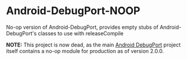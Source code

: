 # Android-DebugPort-NOOP
No-op version of Android-DebugPort, provides empty stubs of Android-DebugPort's classes to use with releaseCompile

**NOTE:** This project is now dead, as the main [Android DebugPort](https://github.com/jasonwyatt/Android-DebugPort) project itself contains a no-op module for production as of version 2.0.0.
